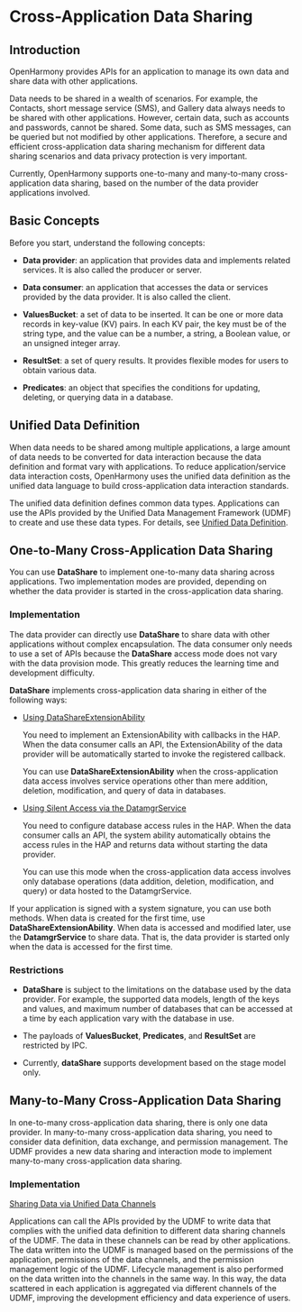# Cross-Application Data Sharing

## Introduction

OpenHarmony provides APIs for an application to manage its own data and share data with other applications.

Data needs to be shared in a wealth of scenarios. For example, the Contacts, short message service (SMS), and Gallery data always needs to be shared with other applications. However, certain data, such as accounts and passwords, cannot be shared. Some data, such as SMS messages, can be queried but not modified by other applications. Therefore, a secure and efficient cross-application data sharing mechanism for different data sharing scenarios and data privacy protection is very important.

Currently, OpenHarmony supports one-to-many and many-to-many cross-application data sharing, based on the number of the data provider applications involved.

## Basic Concepts

Before you start, understand the following concepts:

- **Data provider**: an application that provides data and implements related services. It is also called the producer or server.

- **Data consumer**: an application that accesses the data or services provided by the data provider. It is also called the client.

- **ValuesBucket**: a set of data to be inserted. It can be one or more data records in key-value (KV) pairs. In each KV pair, the key must be of the string type, and the value can be a number, a string, a Boolean value, or an unsigned integer array.

- **ResultSet**: a set of query results. It provides flexible modes for users to obtain various data.

- **Predicates**: an object that specifies the conditions for updating, deleting, or querying data in a database.

## Unified Data Definition

When data needs to be shared among multiple applications, a large amount of data needs to be converted for data interaction because the data definition and format vary with applications. To reduce application/service data interaction costs, OpenHarmony uses the unified data definition as the unified data language to build cross-application data interaction standards.

The unified data definition defines common data types. Applications can use the APIs provided by the Unified Data Management Framework (UDMF) to create and use these data types. For details, see [Unified Data Definition](unified-data-definition.md).

## One-to-Many Cross-Application Data Sharing

You can use **DataShare** to implement one-to-many data sharing across applications. Two implementation modes are provided, depending on whether the data provider is started in the cross-application data sharing.

### Implementation

The data provider can directly use **DataShare** to share data with other applications without complex encapsulation. The data consumer only needs to use a set of APIs because the **DataShare** access mode does not vary with the data provision mode. This greatly reduces the learning time and development difficulty.

**DataShare** implements cross-application data sharing in either of the following ways:

- [Using DataShareExtensionAbility](share-data-by-datashareextensionability.md)

  You need to implement an ExtensionAbility with callbacks in the HAP. When the data consumer calls an API, the ExtensionAbility of the data provider will be automatically started to invoke the registered callback.

  You can use **DataShareExtensionAbility** when the cross-application data access involves service operations other than mere addition, deletion, modification, and query of data in databases.

- [Using Silent Access via the DatamgrService](share-data-by-silent-access.md)

  You need to configure database access rules in the HAP. When the data consumer calls an API, the system ability automatically obtains the access rules in the HAP and returns data without starting the data provider.

  You can use this mode when the cross-application data access involves only database operations (data addition, deletion, modification, and query) or data hosted to the DatamgrService.
  
If your application is signed with a system signature, you can use both methods. When data is created for the first time, use **DataShareExtensionAbility**. When data is accessed and modified later, use the **DatamgrService** to share data. That is, the data provider is started only when the data is accessed for the first time.

### Restrictions

- **DataShare** is subject to the limitations on the database used by the data provider. For example, the supported data models, length of the keys and values, and maximum number of databases that can be accessed at a time by each application vary with the database in use.

- The payloads of **ValuesBucket**, **Predicates**, and **ResultSet** are restricted by IPC.

- Currently, **dataShare** supports development based on the stage model only.

## Many-to-Many Cross-Application Data Sharing

In one-to-many cross-application data sharing, there is only one data provider. In many-to-many cross-application data sharing, you need to consider data definition, data exchange, and permission management. The UDMF provides a new data sharing and interaction mode to implement many-to-many cross-application data sharing.

### Implementation

[Sharing Data via Unified Data Channels](unified-data-channels.md)

Applications can call the APIs provided by the UDMF to write data that complies with the unified data definition to different data sharing channels of the UDMF. The data in these channels can be read by other applications. The data written into the UDMF is managed based on the permissions of the application, permissions of the data channels, and the permission management logic of the UDMF. Lifecycle management is also performed on the data written into the channels in the same way. In this way, the data scattered in each application is aggregated via different channels of the UDMF, improving the development efficiency and data experience of users.
